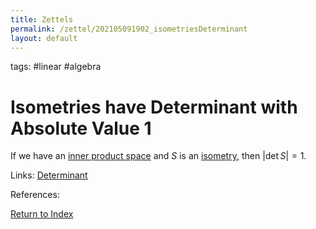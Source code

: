 ```yaml
---
title: Zettels
permalink: /zettel/202105091902_isometriesDeterminant
layout: default
---
```

tags: #linear #algebra

# Isometries have Determinant with Absolute Value 1

If we have an [inner product space](202102141708_innerProductSpace) and $S$ is an [isometry](202102201248_isometryDefinition), then
$\vert \textrm{det} \, S \vert = 1$.

Links: [Determinant](202105091734_determinantOperatorDefinition)

References: 

[Return to Index](index)